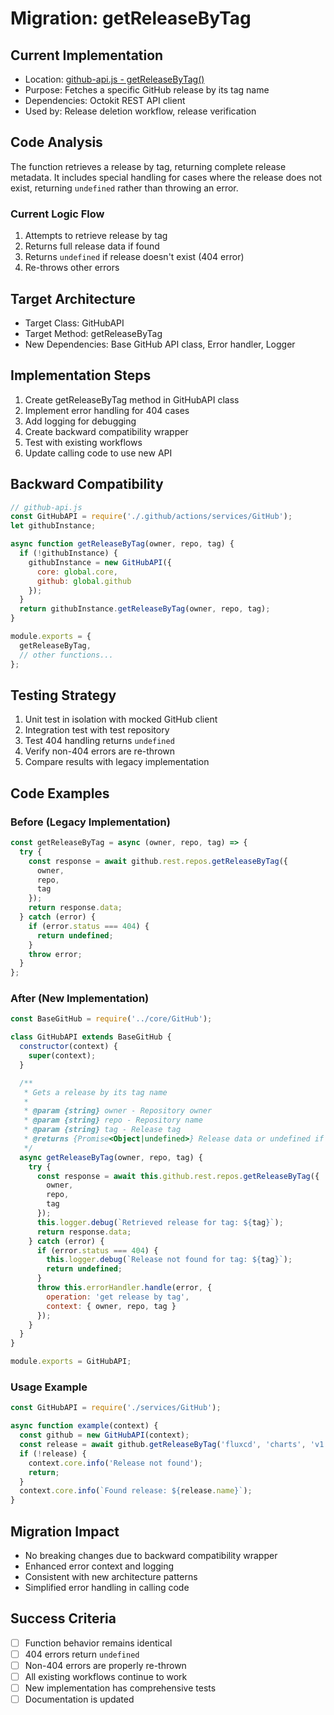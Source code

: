 # Migration: getReleaseByTag

## Current Implementation
- Location: [github-api.js - getReleaseByTag()](https://github.com/fluxcd/charts/blob/main/.github/scripts/github-api.js#L100-L117)
- Purpose: Fetches a specific GitHub release by its tag name
- Dependencies: Octokit REST API client
- Used by: Release deletion workflow, release verification

## Code Analysis
The function retrieves a release by tag, returning complete release metadata. It includes special handling for cases where the release does not exist, returning `undefined` rather than throwing an error.

### Current Logic Flow
1. Attempts to retrieve release by tag
2. Returns full release data if found
3. Returns `undefined` if release doesn't exist (404 error)
4. Re-throws other errors

## Target Architecture
- Target Class: GitHubAPI
- Target Method: getReleaseByTag
- New Dependencies: Base GitHub API class, Error handler, Logger

## Implementation Steps
1. Create getReleaseByTag method in GitHubAPI class
2. Implement error handling for 404 cases
3. Add logging for debugging
4. Create backward compatibility wrapper
5. Test with existing workflows
6. Update calling code to use new API

## Backward Compatibility
```javascript
// github-api.js
const GitHubAPI = require('./.github/actions/services/GitHub');
let githubInstance;

async function getReleaseByTag(owner, repo, tag) {
  if (!githubInstance) {
    githubInstance = new GitHubAPI({
      core: global.core,
      github: global.github
    });
  }
  return githubInstance.getReleaseByTag(owner, repo, tag);
}

module.exports = {
  getReleaseByTag,
  // other functions...
};
```

## Testing Strategy
1. Unit test in isolation with mocked GitHub client
2. Integration test with test repository
3. Test 404 handling returns `undefined`
4. Verify non-404 errors are re-thrown
5. Compare results with legacy implementation

## Code Examples

### Before (Legacy Implementation)
```javascript
const getReleaseByTag = async (owner, repo, tag) => {
  try {
    const response = await github.rest.repos.getReleaseByTag({
      owner,
      repo,
      tag
    });
    return response.data;
  } catch (error) {
    if (error.status === 404) {
      return undefined;
    }
    throw error;
  }
};
```

### After (New Implementation)
```javascript
const BaseGitHub = require('../core/GitHub');

class GitHubAPI extends BaseGitHub {
  constructor(context) {
    super(context);
  }

  /**
   * Gets a release by its tag name
   * 
   * @param {string} owner - Repository owner
   * @param {string} repo - Repository name
   * @param {string} tag - Release tag
   * @returns {Promise<Object|undefined>} Release data or undefined if not found
   */
  async getReleaseByTag(owner, repo, tag) {
    try {
      const response = await this.github.rest.repos.getReleaseByTag({
        owner,
        repo,
        tag
      });
      this.logger.debug(`Retrieved release for tag: ${tag}`);
      return response.data;
    } catch (error) {
      if (error.status === 404) {
        this.logger.debug(`Release not found for tag: ${tag}`);
        return undefined;
      }
      throw this.errorHandler.handle(error, {
        operation: 'get release by tag',
        context: { owner, repo, tag }
      });
    }
  }
}

module.exports = GitHubAPI;
```

### Usage Example
```javascript
const GitHubAPI = require('./services/GitHub');

async function example(context) {
  const github = new GitHubAPI(context);
  const release = await github.getReleaseByTag('fluxcd', 'charts', 'v1.0.0');
  if (!release) {
    context.core.info('Release not found');
    return;
  }
  context.core.info(`Found release: ${release.name}`);
}
```

## Migration Impact
- No breaking changes due to backward compatibility wrapper
- Enhanced error context and logging
- Consistent with new architecture patterns
- Simplified error handling in calling code

## Success Criteria
- [ ] Function behavior remains identical
- [ ] 404 errors return `undefined`
- [ ] Non-404 errors are properly re-thrown
- [ ] All existing workflows continue to work
- [ ] New implementation has comprehensive tests
- [ ] Documentation is updated
